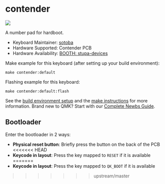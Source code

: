 # contender

![](https://i.imgur.com/JME6nwB.jpg)

A number pad for hardboot.

* Keyboard Maintainer: [sotoba](https://github.com/sotoba)
* Hardware Supported: Contender PCB
* Hardware Availability: [BOOTH: stupa-devices](https://stupa-devices.booth.pm/)

Make example for this keyboard (after setting up your build environment):

    make contender:default

Flashing example for this keyboard:

    make contender:default:flash

See the [build environment setup](https://docs.qmk.fm/#/getting_started_build_tools) and the [make instructions](https://docs.qmk.fm/#/getting_started_make_guide) for more information. Brand new to QMK? Start with our [Complete Newbs Guide](https://docs.qmk.fm/#/newbs).

## Bootloader

Enter the bootloader in 2 ways:

* **Physical reset button**: Briefly press the button on the back of the PCB
<<<<<<< HEAD
* **Keycode in layout**: Press the key mapped to `RESET` if it is available
=======
* **Keycode in layout**: Press the key mapped to `QK_BOOT` if it is available
>>>>>>> upstream/master
